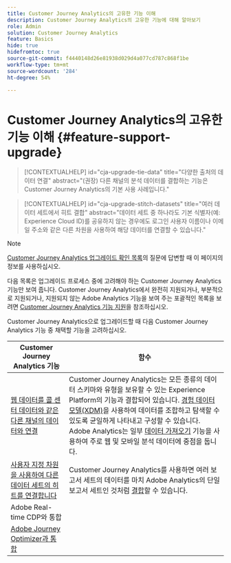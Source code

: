 ```yaml
---
title: Customer Journey Analytics의 고유한 기능 이해
description: Customer Journey Analytics의 고유한 기능에 대해 알아보기
role: Admin
solution: Customer Journey Analytics
feature: Basics
hide: true
hidefromtoc: true
source-git-commit: f4440148d26e81938d029d4a077cd787c868f1be
workflow-type: tm+mt
source-wordcount: '284'
ht-degree: 54%

---
```


# Customer Journey Analytics의 고유한 기능 이해 {#feature-support-upgrade}

<!-- markdownlint-disable MD034 -->

>[!CONTEXTUALHELP]
>id="cja-upgrade-tie-data"
>title="다양한 출처의 데이터 연결"
>abstract="(권장) 다른 채널의 분석 데이터를 결합하는 기능은 Customer Journey Analytics의 기본 사용 사례입니다."

<!-- markdownlint-enable MD034 -->

<!-- markdownlint-disable MD034 -->

>[!CONTEXTUALHELP]
>id="cja-upgrade-stitch-datasets"
>title="여러 데이터 세트에서 히트 결합"
>abstract="데이터 세트 중 하나라도 기본 식별자(예: Experience Cloud ID)를 공유하지 않는 경우에도 로그인 사용자 이름이나 이메일 주소와 같은 다른 차원을 사용하여 해당 데이터를 연결할 수 있습니다."

<!-- markdownlint-enable MD034 -->

>[!NOTE]
> 
>[Customer Journey Analytics 업그레이드 확인 목록](https://gigazelle.github.io/cja-ttv/)의 질문에 답변할 때 이 페이지의 정보를 사용하십시오.

다음 목록은 업그레이드 프로세스 중에 고려해야 하는 Customer Journey Analytics 기능만 보여 줍니다. Customer Journey Analytics에서 완전히 지원되거나, 부분적으로 지원되거나, 지원되지 않는 Adobe Analytics 기능을 보여 주는 포괄적인 목록을 보려면 [Customer Journey Analytics 기능 지원](/help/getting-started/aa-vs-cja/cja-aa.md)을 참조하십시오.

Customer Journey Analytics으로 업그레이드할 때 다음 Customer Journey Analytics 기능 중 채택할 기능을 고려하십시오.

| Customer Journey Analytics 기능 | 함수 |
|---------|----------|
| [웹 데이터를 콜 센터 데이터와 같은 다른 채널의 데이터와 연결](https://experienceleague.adobe.com/en/docs/analytics-platform/using/cja-usecases/cross-channel/cross-channel) | Customer Journey Analytics는 모든 종류의 데이터 스키마와 유형을 보유할 수 있는 Experience Platform의 기능과 결합되어 있습니다. [경험 데이터 모델(XDM)](https://experienceleague.adobe.com/docs/experience-platform/xdm/home.html)을 사용하여 데이터를 조합하고 탐색할 수 있도록 균일하게 나타내고 구성할 수 있습니다. Adobe Analytics는 일부 [데이터 가져오기](https://experienceleague.adobe.com/docs/analytics/import/home.html) 기능을 사용하여 주로 웹 및 모바일 분석 데이터에 중점을 둡니다. |
| [사용자 지정 차원을 사용하여 다른 데이터 세트의 히트를 연결합니다](https://experienceleague.adobe.com/en/docs/analytics-platform/using/stitching/overview) | Customer Journey Analytics를 사용하면 여러 보고서 세트의 데이터를 마치 Adobe Analytics의 단일 보고서 세트인 것처럼 [결합](/help/connections/combined-dataset.md)할 수 있습니다. |
| Adobe Real-time CDP와 통합 |  |
| [Adobe Journey Optimizer과 통합](https://experienceleague.adobe.com/en/docs/analytics-platform/using/cja-usecases/cross-channel/cross-channel) |  |


